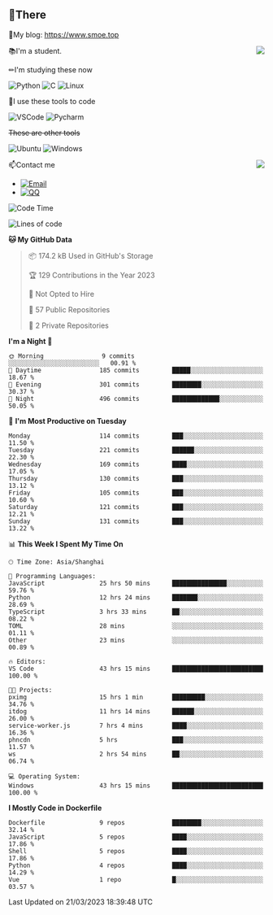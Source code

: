 
## 👏There

📰My blog: https://www.smoe.top

<img align="right" src="https://github-readme-stats.vercel.app/api/top-langs/?username=AkashiCoin"/>


📚I'm a student.

✏I'm studying these now

![Python](https://img.shields.io/badge/-Python-blue?style=flat-square&logo=Python&logoColor=fff)
![C](https://img.shields.io/badge/-C-585858?style=flat-square&logo=C&logoColor=fff)
![Linux](https://img.shields.io/badge/-Linux-black?style=flat-square&logo=Linux&logoColor=fff)

🔨I use these tools to code

![VSCode](https://img.shields.io/badge/-VSCode-blue?style=flat-square&logo=visualstudiocode&logoColor=fff)
![Pycharm](https://img.shields.io/badge/-Pycharm-green?style=flat-square&logo=pycharm&logoColor=fff)

 ~~These are other tools~~

![Ubuntu](https://img.shields.io/badge/-Ubuntu-orange?style=flat-square&logo=Ubuntu&logoColor=fff)
![Windows](https://img.shields.io/badge/-Windows-blue?style=flat-square&logo=Windows&logoColor=fff)

<img align="right" src="https://github-readme-stats.vercel.app/api?username=AkashiCoin" />


📫Contact me

* [![Email](https://img.shields.io/badge/Email-l1040186796@gmail.com-1?style=social&logoColor=fff)](mailto:l1040186796@gmail.com)
* [![QQ](https://img.shields.io/badge/QQ-1040186796-1?style=social&logoColor=fff)](tencent://AddContact/?fromId=45&fromSubId=1&subcmd=all&uin=1040186796&website=www.oicqzone.com)

<!--START_SECTION:waka-->
![Code Time](http://img.shields.io/badge/Code%20Time-654%20hrs%2046%20mins-blue)

![Lines of code](https://img.shields.io/badge/From%20Hello%20World%20I%27ve%20Written-237.4%20thousand%20lines%20of%20code-blue)

**🐱 My GitHub Data** 

> 📦 174.2 kB Used in GitHub's Storage 
 > 
> 🏆 129 Contributions in the Year 2023
 > 
> 🚫 Not Opted to Hire
 > 
> 📜 57 Public Repositories 
 > 
> 🔑 2 Private Repositories 
 > 
**I'm a Night 🦉** 

```text
🌞 Morning                9 commits           ░░░░░░░░░░░░░░░░░░░░░░░░░   00.91 % 
🌆 Daytime                185 commits         █████░░░░░░░░░░░░░░░░░░░░   18.67 % 
🌃 Evening                301 commits         ████████░░░░░░░░░░░░░░░░░   30.37 % 
🌙 Night                  496 commits         █████████████░░░░░░░░░░░░   50.05 % 
```
📅 **I'm Most Productive on Tuesday** 

```text
Monday                   114 commits         ███░░░░░░░░░░░░░░░░░░░░░░   11.50 % 
Tuesday                  221 commits         ██████░░░░░░░░░░░░░░░░░░░   22.30 % 
Wednesday                169 commits         ████░░░░░░░░░░░░░░░░░░░░░   17.05 % 
Thursday                 130 commits         ███░░░░░░░░░░░░░░░░░░░░░░   13.12 % 
Friday                   105 commits         ███░░░░░░░░░░░░░░░░░░░░░░   10.60 % 
Saturday                 121 commits         ███░░░░░░░░░░░░░░░░░░░░░░   12.21 % 
Sunday                   131 commits         ███░░░░░░░░░░░░░░░░░░░░░░   13.22 % 
```


📊 **This Week I Spent My Time On** 

```text
🕑︎ Time Zone: Asia/Shanghai

💬 Programming Languages: 
JavaScript               25 hrs 50 mins      ███████████████░░░░░░░░░░   59.76 % 
Python                   12 hrs 24 mins      ███████░░░░░░░░░░░░░░░░░░   28.69 % 
TypeScript               3 hrs 33 mins       ██░░░░░░░░░░░░░░░░░░░░░░░   08.22 % 
TOML                     28 mins             ░░░░░░░░░░░░░░░░░░░░░░░░░   01.11 % 
Other                    23 mins             ░░░░░░░░░░░░░░░░░░░░░░░░░   00.89 % 

🔥 Editors: 
VS Code                  43 hrs 15 mins      █████████████████████████   100.00 % 

🐱‍💻 Projects: 
pximg                    15 hrs 1 min        █████████░░░░░░░░░░░░░░░░   34.76 % 
itdog                    11 hrs 14 mins      ██████░░░░░░░░░░░░░░░░░░░   26.00 % 
service-worker.js        7 hrs 4 mins        ████░░░░░░░░░░░░░░░░░░░░░   16.36 % 
phncdn                   5 hrs               ███░░░░░░░░░░░░░░░░░░░░░░   11.57 % 
ws                       2 hrs 54 mins       ██░░░░░░░░░░░░░░░░░░░░░░░   06.74 % 

💻 Operating System: 
Windows                  43 hrs 15 mins      █████████████████████████   100.00 % 
```

**I Mostly Code in Dockerfile** 

```text
Dockerfile               9 repos             ████████░░░░░░░░░░░░░░░░░   32.14 % 
JavaScript               5 repos             ████░░░░░░░░░░░░░░░░░░░░░   17.86 % 
Shell                    5 repos             ████░░░░░░░░░░░░░░░░░░░░░   17.86 % 
Python                   4 repos             ████░░░░░░░░░░░░░░░░░░░░░   14.29 % 
Vue                      1 repo              █░░░░░░░░░░░░░░░░░░░░░░░░   03.57 % 
```




 Last Updated on 21/03/2023 18:39:48 UTC
<!--END_SECTION:waka-->
